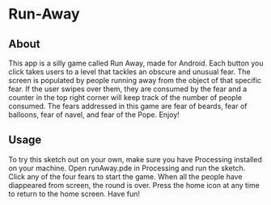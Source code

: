 # Run-Away

## About
This app is a silly game called Run Away, made for Android. Each button you click takes users to a level that tackles an obscure and unusual fear. The screen is populated by people running away from the object of that specific fear. If the user swipes over them, they are consumed by the fear and a counter in the top right corner will keep track of the number of people consumed. The fears addressed in this game are fear of beards, fear of balloons, fear of navel, and fear of the Pope. Enjoy!

## Usage
To try this sketch out on your own, make sure you have Processing installed on your machine. Open runAway.pde in Processing and run the sketch. Click any of the four fears to start the game. When all the people have diappeared from screen, the round is over. Press the home icon at any time to return to the home screen. Have fun!